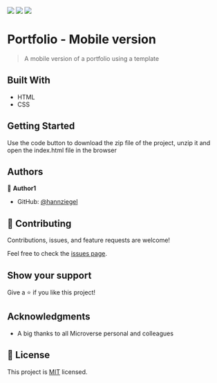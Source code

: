![](https://img.shields.io/badge/Microverse-blueviolet) ![](https://img.shields.io/badge/-HTML-orange) ![](https://img.shields.io/badge/-CSS-blue)

# Portfolio - Mobile version

> A mobile version of a portfolio using a template

## Built With

- HTML
- CSS

## Getting Started
Use the code button to download the zip file of the project, unzip it and open the index.html file in the browser

## Authors

👤 **Author1**

- GitHub: [@hannziegel](https://github.com/Hannziegel)


## 🤝 Contributing

Contributions, issues, and feature requests are welcome!

Feel free to check the [issues page](../../issues/).

## Show your support

Give a ⭐️ if you like this project!

## Acknowledgments

- A big thanks to all Microverse personal and colleagues

## 📝 License

This project is [MIT](./MIT.md) licensed.
